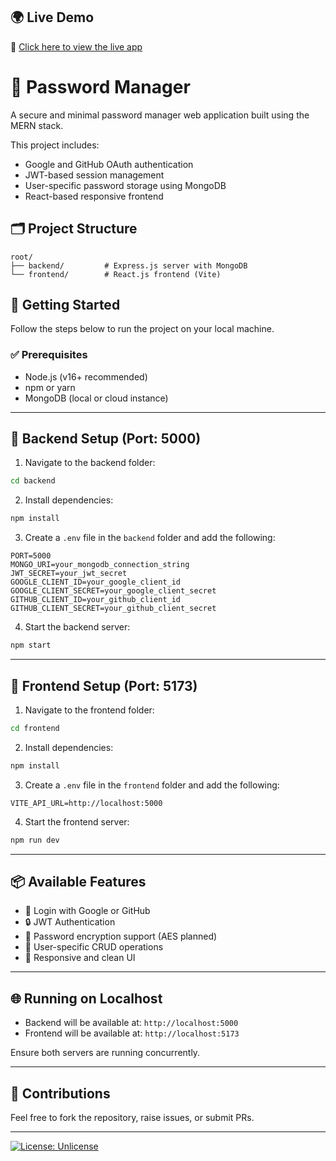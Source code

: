 ## 🌍 Live Demo

🔗 [Click here to view the live app](https://password-manager-mern-grom.onrender.com)


# 🔐 Password Manager

A secure and minimal password manager web application built using the MERN stack.

This project includes:

* Google and GitHub OAuth authentication
* JWT-based session management
* User-specific password storage using MongoDB
* React-based responsive frontend

## 🗂 Project Structure

```
root/
├── backend/         # Express.js server with MongoDB
└── frontend/        # React.js frontend (Vite)
```

## 🚀 Getting Started

Follow the steps below to run the project on your local machine.

### ✅ Prerequisites

* Node.js (v16+ recommended)
* npm or yarn
* MongoDB (local or cloud instance)

---

## 🔧 Backend Setup (Port: 5000)

1. Navigate to the backend folder:

```bash
cd backend
```

2. Install dependencies:

```bash
npm install
```

3. Create a `.env` file in the `backend` folder and add the following:

```env
PORT=5000
MONGO_URI=your_mongodb_connection_string
JWT_SECRET=your_jwt_secret
GOOGLE_CLIENT_ID=your_google_client_id
GOOGLE_CLIENT_SECRET=your_google_client_secret
GITHUB_CLIENT_ID=your_github_client_id
GITHUB_CLIENT_SECRET=your_github_client_secret
```

4. Start the backend server:

```bash
npm start
```

---

## 🎨 Frontend Setup (Port: 5173)

1. Navigate to the frontend folder:

```bash
cd frontend
```

2. Install dependencies:

```bash
npm install
```

3. Create a `.env` file in the `frontend` folder and add the following:

```env
VITE_API_URL=http://localhost:5000
```

4. Start the frontend server:

```bash
npm run dev
```

---

## 📦 Available Features

* 🔐 Login with Google or GitHub
* 🔒 JWT Authentication
* 🔑 Password encryption support (AES planned)
* 📁 User-specific CRUD operations
* 🧭 Responsive and clean UI

---

## 🌐 Running on Localhost

* Backend will be available at: `http://localhost:5000`
* Frontend will be available at: `http://localhost:5173`

Ensure both servers are running concurrently.

---

## 🙌 Contributions

Feel free to fork the repository, raise issues, or submit PRs.

---

[![License: Unlicense](https://img.shields.io/badge/license-Unlicense-blue.svg)](./UNLICENSE)


